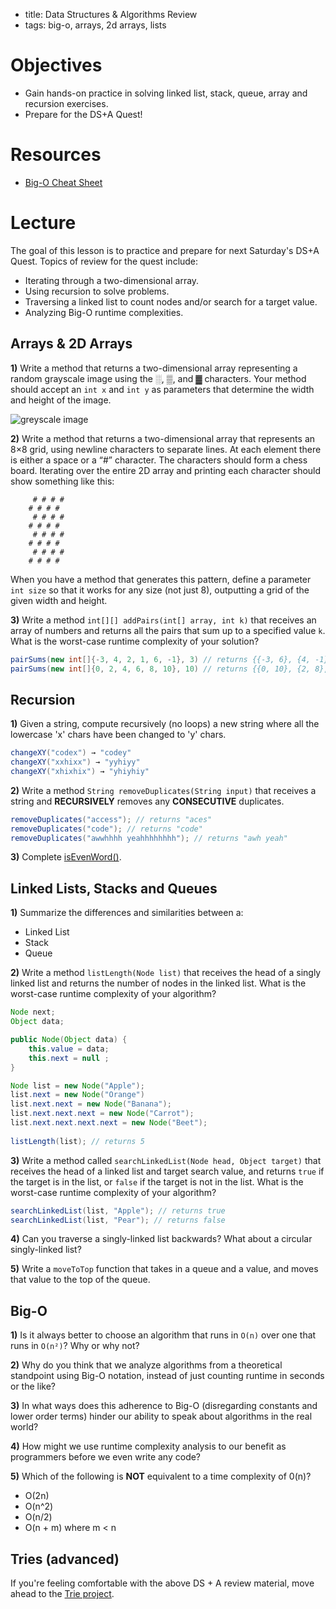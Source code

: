 - title: Data Structures & Algorithms Review
- tags: big-o, arrays, 2d arrays, lists

# Objectives

- Gain hands-on practice in solving linked list, stack, queue, array and recursion exercises.
- Prepare for the DS+A Quest! 

# Resources
- [Big-O Cheat Sheet](http://bigocheatsheet.com/)

# Lecture

The goal of this lesson is to practice and prepare for next Saturday's DS+A Quest. Topics of review for the quest include:

- Iterating through a two-dimensional array.
- Using recursion to solve problems.
- Traversing a linked list to count nodes and/or search for a target value.
- Analyzing Big-O runtime complexities.

## Arrays & 2D Arrays

**1)** Write a method that returns a two-dimensional array representing a random grayscale image using the ░, ▒, and ▓ characters. Your method should accept an `int x` and `int y` as parameters that determine the width and height of the image. 

![greyscale image](https://processing.org/tutorials/2darray/imgs/points.jpg)

**2)** Write a method that returns a two-dimensional array that represents an 8×8 grid, using newline characters to separate lines. At each element there is either a space or a “#” character. The characters should form a chess board. Iterating over the entire 2D array and printing each character should show something like this:

```
     # # # #
    # # # #
     # # # #
    # # # #
     # # # #
    # # # #
     # # # #
    # # # #
```

When you have a method that generates this pattern, define a parameter `int size` so that it works for any size (not just 8), outputting a grid of the given width and height.

**3)** Write a method `int[][] addPairs(int[] array, int k)` that receives an array of numbers and returns all the pairs that sum up to a specified value `k`. What is the worst-case runtime complexity of your solution?

```java
pairSums(new int[]{-3, 4, 2, 1, 6, -1}, 3) // returns {{-3, 6}, {4, -1}, {2, 1}}
pairSums(new int[]{0, 2, 4, 6, 8, 10}, 10) // returns {{0, 10}, {2, 8}, {4, 6}}
```

## Recursion

**1)** Given a string, compute recursively (no loops) a new string where all the lowercase 'x' chars have been changed to 'y' chars.

```java
changeXY("codex") → "codey"
changeXY("xxhixx") → "yyhiyy"
changeXY("xhixhix") → "yhiyhiy"
```

**2)** Write a method `String removeDuplicates(String input)` that receives a string and **RECURSIVELY** removes any **CONSECUTIVE** duplicates.

```java
removeDuplicates("access"); // returns "aces"
removeDuplicates("code"); // returns "code"
removeDuplicates("awwhhhh yeahhhhhhhh"); // returns "awh yeah"
```

**3)** Complete [isEvenWord()](https://dl.dropboxusercontent.com/u/24773027/Screen%20Shot%202015-11-03%20at%2011.40.57%20AM.png).

## Linked Lists, Stacks and Queues

**1)** Summarize the differences and similarities between a:

- Linked List
- Stack
- Queue

**2)** Write a method `listLength(Node list)` that receives the head of a singly linked list and returns the number of nodes in the linked list. What is the worst-case runtime complexity of your algorithm?

```java
Node next;
Object data;

public Node(Object data) { 
	this.value = data;
	this.next = null ;
} 

Node list = new Node("Apple");
list.next = new Node("Orange") 
list.next.next = new Node("Banana");
list.next.next.next = new Node("Carrot");
list.next.next.next.next = new Node("Beet");
 
listLength(list); // returns 5 
``` 

**3)** Write a method called `searchLinkedList(Node head, Object target)` that receives the head of a linked list and target search value, and returns `true` if the target is in the list, or `false` if the target is not in the list. What is the worst-case runtime complexity of your algorithm?

```java
searchLinkedList(list, "Apple"); // returns true
searchLinkedList(list, "Pear"); // returns false
```

**4)** Can you traverse a singly-linked list backwards? What about a circular singly-linked list?

**5)**  Write a `moveToTop` function that takes in a queue and a value, and moves that value to the top of the queue.

## Big-O

**1)** Is it always better to choose an algorithm that runs in `O(n)` over one that runs in `O(n²)`? Why or why not?

**2)** Why do you think that we analyze algorithms from a theoretical standpoint using Big-O notation, instead of just counting runtime in seconds or the like?

**3)** In what ways does this adherence to Big-O (disregarding constants and lower order terms) hinder our ability to speak about algorithms in the real world?

**4)** How might we use runtime complexity analysis to our benefit as programmers before we even write any code?

**5)** Which of the following is **NOT** equivalent to a time complexity of 0(n)?
- O(2n)
- O(n^2)
- O(n/2)
- O(n + m) where m < n

## Tries (advanced)

If you're feeling comfortable with the above DS + A review material, move ahead to the [Trie project](tries.md).
